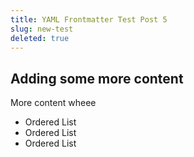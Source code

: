```yaml
---
title: YAML Frontmatter Test Post 5
slug: new-test
deleted: true
---
```


## Adding some more content

More content wheee

* Ordered List
* Ordered List
* Ordered List
